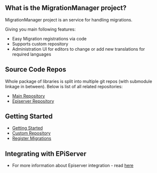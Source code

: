 ## What is the MigrationManager project?
MigrationManager project is an service for handling migrations.

Giving you main following features:
* Easy Migration registrations via code
* Supports custom repository 
* Administration UI for editors to change or add new translations for required languages


## Source Code Repos
Whole package of libraries is split into multiple git repos (with submodule linkage in between). Below is list of all related repositories:
* [Main Repository](https://github.com/filipbranchetti/MigrationManager/)
* [Episerver Repository](https://github.com/filipbranchetti/MigrationManager.Episerver/)


## Getting Started 
* [Getting Started](https://github.com/filipbranchetti/MigrationManager/blob/master/docs/getting-started-net.md)
* [Custom Repository](https://github.com/filipbranchetti/MigrationManager/blob/master/docs/custom-repository.md)
* [Register Migrations](https://github.com/filipbranchetti/MigrationManager/blob/master/docs/migration-registration.md)


## Integrating with EPiServer
* For more information about Episerver integration - read [here](https://github.com/filipbranchetti/MigrationManager.Episerver/blob/master/README.md)

